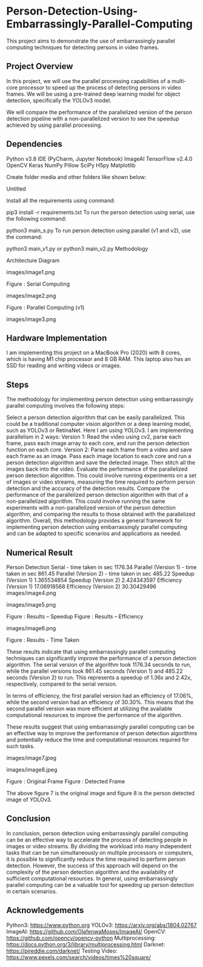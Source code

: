 # Person-Detection-Using-Embarrassingly-Parallel-Computing

This project aims to demonstrate the use of embarrassingly parallel computing techniques for detecting persons in video frames.

## Project Overview

In this project, we will use the parallel processing capabilities of a multi-core processor to speed up the process of detecting persons in video frames. We will be using a pre-trained deep learning model for object detection, specifically the YOLOv3 model.

We will compare the performance of the parallelized version of the person detection pipeline with a non-parallelized version to see the speedup achieved by using parallel processing.

## Dependencies

Python v3.8
IDE (PyCharm, Jupyter Notebook)
ImageAI
TensorFlow v2.4.0
OpenCV
Keras
NumPy
Pillow
SciPy
H5py
Matplotlib

Create folder media and other folders like shown below:

Untitled

Install all the requirements using command:

pip3 install -r requirements.txt
To run the person detection using serial, use the following command:

python3 main_s.py
To run person detection using parallel (v1 and v2), use the command:

python3 main_v1.py
or
python3 main_v2.py
Methodology

Architecture Diagram

images/image1.png

Figure : Serial Computing

images/image2.png

Figure : Parallel Computing (v1)

images/image3.png

## Hardware Implementation

I am implementing this project on a MacBook Pro (2020) with 8 cores, which is having M1 chip processor and 8 GB RAM. This laptop also has an SSD for reading and writing videos or images.

## Steps

The methodology for implementing person detection using embarrassingly parallel computing involves the following steps:

Select a person detection algorithm that can be easily parallelized. This could be a traditional computer vision algorithm or a deep learning model, such as YOLOv3 or RetinaNet. Here I am using YOLOv3.
I am implementing parallelism in 2 ways:
Version 1: Read the video using cv2, parse each frame, pass each image array to each core, and run the person detection function on each core.
Version 2: Parse each frame from a video and save each frame as an image. Pass each image location to each core and run a person detection algorithm and save the detected image. Then stitch all the images back into the video.
Evaluate the performance of the parallelized person detection algorithm. This could involve running experiments on a set of images or video streams, measuring the time required to perform person detection and the accuracy of the detection results.
Compare the performance of the parallelized person detection algorithm with that of a non-parallelized algorithm. This could involve running the same experiments with a non-parallelized version of the person detection algorithm, and comparing the results to those obtained with the parallelized algorithm.
Overall, this methodology provides a general framework for implementing person detection using embarrassingly parallel computing and can be adapted to specific scenarios and applications as needed.

## Numerical Result

Person Detection
Serial - time taken in sec	1176.34
Parallel (Version 1) - time taken in sec	861.45
Parallel (Version 2) - time taken in sec	485.22
Speedup (Version 1)	1.365534854
Speedup (Version 2)	2.424343597
Efficiency (Version 1)	17.06918568
Efficiency (Version 2)	30.30429496
images/image4.png

images/image5.png

Figure : Results – Speedup Figure : Results – Efficiency

images/image6.png

Figure : Results - Time Taken

These results indicate that using embarrassingly parallel computing techniques can significantly improve the performance of a person detection algorithm. The serial version of the algorithm took 1176.34 seconds to run, while the parallel versions took 861.45 seconds (Version 1) and 485.22 seconds (Version 2) to run. This represents a speedup of 1.36x and 2.42x, respectively, compared to the serial version.

In terms of efficiency, the first parallel version had an efficiency of 17.06%, while the second version had an efficiency of 30.30%. This means that the second parallel version was more efficient at utilizing the available computational resources to improve the performance of the algorithm.

These results suggest that using embarrassingly parallel computing can be an effective way to improve the performance of person detection algorithms and potentially reduce the time and computational resources required for such tasks.

images/image7.jpeg

images/image8.jpeg

Figure : Original Frame Figure : Detected Frame

The above figure 7 is the original image and figure 8 is the person detected image of YOLOv3.

## Conclusion

In conclusion, person detection using embarrassingly parallel computing can be an effective way to accelerate the process of detecting people in images or video streams. By dividing the workload into many independent tasks that can be run simultaneously on multiple processors or computers, it is possible to significantly reduce the time required to perform person detection. However, the success of this approach will depend on the complexity of the person detection algorithm and the availability of sufficient computational resources. In general, using embarrassingly parallel computing can be a valuable tool for speeding up person detection in certain scenarios.

## Acknowledgements

Python3: https://www.python.org
YOLOv3: https://arxiv.org/abs/1804.02767
ImageAI: https://github.com/OlafenwaMoses/ImageAI/
OpenCV: https://github.com/opencv/opencv-python
Multiprocessing: https://docs.python.org/3/library/multiprocessing.html
Darknet: https://pjreddie.com/darknet/
Testing Video: https://www.pexels.com/search/videos/times%20square/

